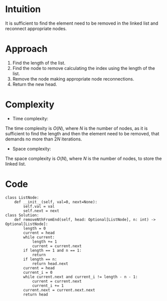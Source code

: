 # Intuition
<!-- Describe your first thoughts on how to solve this problem. -->
It is sufficient to find the element need to be removed in the linked list and reconnect appropriate nodes.

# Approach
<!-- Describe your approach to solving the problem. -->
1. Find the length of the list.
2. Find the node to remove calculating the index using the length of the list.
3. Remove the node making appropriate node reconnections.
4. Return the new head.

# Complexity
- Time complexity:
<!-- Add your time complexity here, e.g. $$O(n)$$ -->
The time complexity is $O(N)$, where $N$ is the number of nodes, as it is sufficient to find the length and then the element need to be removed, that demands no more than $2N$ iterations.

- Space complexity:
<!-- Add your space complexity here, e.g. $$O(n)$$ -->
The space complexity is $O(N)$, where $N$ is the number of nodes, to store the linked list.

# Code
```
class ListNode:
    def __init__(self, val=0, next=None):
        self.val = val
        self.next = next
class Solution:
    def removeNthFromEnd(self, head: Optional[ListNode], n: int) -> Optional[ListNode]:
        length = 0
        current = head
        while current:
            length += 1
            current = current.next
        if length == 1 and n == 1:
            return
        if length == n:
            return head.next
        current = head
        current_i = 0
        while current.next and current_i != length - n - 1:
            current = current.next
            current_i += 1
        current.next = current.next.next
        return head 
```